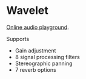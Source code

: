 # Wavelet

[Online audio playground](https://wavelet-f55ae.web.app/).

Supports
* Gain adjustment
* 8 signal processing filters 
* Stereographic panning
* 7 reverb options 

